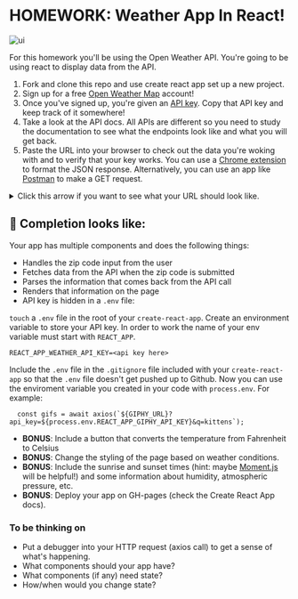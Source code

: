 # HOMEWORK: Weather App In React!

![ui](https://media.git.generalassemb.ly/user/6387/files/ac9a086c-9fd8-11e8-9e0d-52091e56436b)

For this homework you'll be using the Open Weather API. You're going to be using react to display data from the API.

1. Fork and clone this repo and use create react app set up a new project.
2. Sign up for a free [Open Weather Map](https://home.openweathermap.org/users/sign_up) account!
3. Once you've signed up, you're given an [API key](https://home.openweathermap.org/api_keys). Copy that API key and keep track of it somewhere!
4. Take a look at the API docs. All APIs are different so you need to study the documentation to see what the endpoints look like and what you will get back. 
5. Paste the URL into your browser to check out the data you're woking with and to verify that your key works. You can use a [Chrome extension](https://chrome.google.com/webstore/detail/jsonview/chklaanhfefbnpoihckbnefhakgolnmc?hl=en) to format the JSON response.  Alternatively, you can use an app like [Postman](https://www.getpostman.com/) to make a GET request.
<details>
  <summary>Click this arrow if you want to see what your URL should look like.</summary>
  
```
http://api.openweathermap.org/data/2.5/weather?q=10025,us?units=imperial&appid=[PUT YOUR API KEY HERE]
```
</details>

## 🚀 Completion looks like:

Your app has multiple components and does the following things:

- Handles the zip code input from the user
- Fetches data from the API when the zip code is submitted
- Parses the information that comes back from the API call
- Renders that information on the page
- API key is hidden in a `.env` file: 

`touch` a `.env` file in the root of your `create-react-app`. Create an environment variable to store your API key. In order to work the name of your env variable must start with `REACT_APP`. 
```
REACT_APP_WEATHER_API_KEY=<api key here>
```

Include the `.env` file in the `.gitignore` file included with your `create-react-app` so that the `.env` file doesn't get pushed up to Github. Now you can use the enviroment variable you created in your code with `process.env`. For example:

```
  const gifs = await axios(`${GIPHY_URL}?api_key=${process.env.REACT_APP_GIPHY_API_KEY}&q=kittens`);
```

- **BONUS**: Include a button that converts the temperature from Fahrenheit to Celsius
- **BONUS**: Change the styling of the page based on weather conditions. 
- **BONUS**: Include the sunrise and sunset times (hint: maybe [Moment.js](https://momentjs.com/) will be helpful!) and some information about humidity, atmospheric pressure, etc.
- **BONUS**: Deploy your app on GH-pages (check the Create React App docs).


### To be thinking on

- Put a debugger into your HTTP request (axios call) to get a sense of what's happening. 
- What components should your app have?
- What components (if any) need state?
- How/when would you change state?
